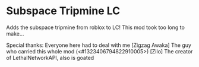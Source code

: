 # Subspace Tripmine LC
Adds the subspace tripmine from roblox to LC! This mod took too long to make...

Special thanks:
Everyone here had to deal with me
[Zigzag Awaka] The guy who carried this whole mod (<#1323406794822910005>)
[Zilo] The creator of LethalNetworkAPI, also is goated
